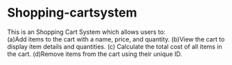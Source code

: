 # Shopping-cartsystem
This is an Shopping Cart System which allows users to:  
(a)Add items to the cart with a name, price, and quantity. 
(b)View the cart to display item details and quantities.
(c) Calculate the total cost of all items in the cart. 
(d)Remove items from the cart using their unique ID.
